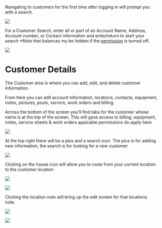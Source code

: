 
Navigating to customers for the first time after logging in will prompt you with a search.

![](https://wiselibrary.blob.core.windows.net/docs/Mobile/CustomerSearch.png)

For a Customer Search, enter all or part of an Account Name, Address, Account number, or Contact information and enter/return to start your search
 *Note that balances my be hidden if the [permission](https://docs.wisesoftwareinc.com/enterprise/employees/employees) is turned off. 

![](https://wiselibrary.blob.core.windows.net/docs/Mobile/CustomerResults.png)



 # Customer Details

The Customer area is where you can add, edit, and delete customer information.

From here you can edit account information, locations, contacts, equipment, notes, pictures, pools, service, work orders and billing.

Across the bottom of the screen you'll find tabs for the customer whose name is at the top of the screen. This will gave access to billing, equipment, notes, service sheets & work orders appicable permissions do apply here. 


 ![](https://wiselibrary.blob.core.windows.net/docs/Mobile/CustomerDetails-Tabs.png)


 At the top right there will be a plus and a search icon. The plus is for adding new information, the search is for looking for a new customer.


  ![](https://wiselibrary.blob.core.windows.net/docs/Mobile/CustomerDetails3.png)

Clicking on the house icon will allow you to route from your current location to the customer location

![](https://wiselibrary.blob.core.windows.net/docs/Mobile/CustomerDetails2.png)

![](https://wiselibrary.blob.core.windows.net/docs/Mobile/GoogleMap.png)

Clicking the location note will bring up the edit screen for that locations note.

![](https://wiselibrary.blob.core.windows.net/docs/Mobile/LocationNoteHighlight.png)

![](https://wiselibrary.blob.core.windows.net/docs/Mobile/LocationNote.png)

    
